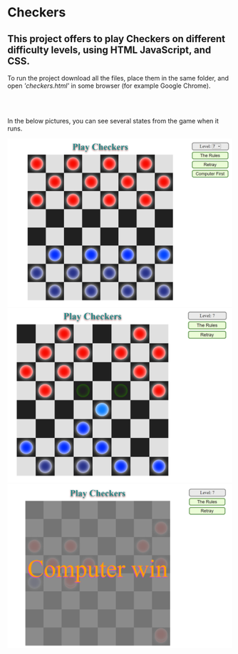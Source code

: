 <h1>Checkers</h1>
<h2>This project offers to play Checkers on different difficulty levels, using HTML JavaScript, and CSS.</h2>

<p>To run the project download all the files, place them in the same folder, and open <i>'checkers.html'</i> in some browser (for example Google Chrome).</p>

</br></br>

<p>In the below pictures, you can see several states from the game when it runs.</p>
<img src="checkers 1.png"></img>
<img src="checkers 2.png"></img>
<img src="checkers 3.png"></img>
